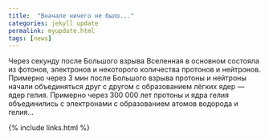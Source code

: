 ```yaml
---
title:  "Вначале ничего не было..."
categories: jekyll update
permalink: myupdate.html
tags: [news]
---
```



Через секунду после Большого взрыва Вселенная в основном состояла из фотонов, электронов и некоторого количества протонов и нейтронов. Примерно через 3 мин после Большого взрыва протоны и нейтроны начали объединяться друг с другом с образованием лёгких ядер — ядер гелия. Примерно через 300 000 лет протоны и ядра гелия объединились с электронами с образованием атомов водорода и гелия...

{% include links.html %}

